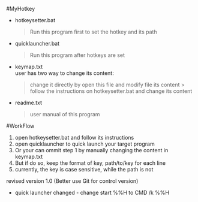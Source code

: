 #MyHotkey
  - hotkeysetter.bat 
	> Run this program first to set the hotkey and its path
  - quicklauncher.bat
	> Run this program after hotkeys are set
  - keymap.txt  
	user has two way to change its content:
	> change it directly by open this file and modify file its content 
        > follow the instructions on hotkeysetter.bat and change its content
  - readme.txt	
	> user manual of this program

#WorkFlow
1. open hotkeysetter.bat and follow its instructions 
2. open quicklauncher to quick launch your target program
3. Or your can ommit step 1 by manually changing the content in keymap.txt 
4. But if do so, keep the format of 
	key, path/to/key 
   for each line 
5. currently, the key is case sensitive, while the path is not


revised version 1.0 (Better use Git for control version)
  - quick launcher changed - change start %%H to CMD /k %%H
